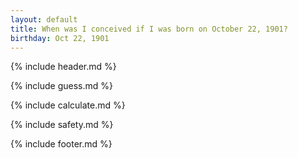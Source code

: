 ```yaml
---
layout: default
title: When was I conceived if I was born on October 22, 1901?
birthday: Oct 22, 1901
---
```


{% include header.md %}

{% include guess.md %}

{% include calculate.md %}

{% include safety.md %}

{% include footer.md %}



